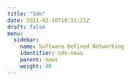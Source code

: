 ```yaml
---
title: "Sdn"
date: 2021-02-10T10:31:21Z
draft: false
menu:
  sidebar:
    name: Software Defined Networking
    identifier: sdn-news
    parent: news
    weight: 40
---
```



